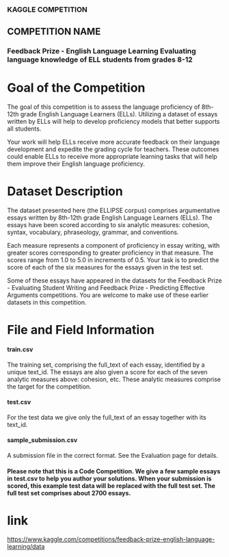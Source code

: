 ### KAGGLE COMPETITION  ###

## COMPETITION NAME ##
 ### Feedback Prize - English Language Learning Evaluating language knowledge of ELL students from grades 8-12 ###

# Goal of the Competition #
The goal of this competition is to assess the language proficiency of 8th-12th grade English Language Learners (ELLs). Utilizing a dataset of essays written by ELLs will help to develop proficiency models that better supports all students.

Your work will help ELLs receive more accurate feedback on their language development and expedite the grading cycle for teachers. These outcomes could enable ELLs to receive more appropriate learning tasks that will help them improve their English language proficiency.

# Dataset Description #
The dataset presented here (the ELLIPSE corpus) comprises argumentative essays written by 8th-12th grade English Language Learners (ELLs). The essays have been scored according to six analytic measures: cohesion, syntax, vocabulary, phraseology, grammar, and conventions.

Each measure represents a component of proficiency in essay writing, with greater scores corresponding to greater proficiency in that measure. The scores range from 1.0 to 5.0 in increments of 0.5. Your task is to predict the score of each of the six measures for the essays given in the test set.

Some of these essays have appeared in the datasets for the Feedback Prize - Evaluating Student Writing and Feedback Prize - Predicting Effective Arguments competitions. You are welcome to make use of these earlier datasets in this competition.


# File and Field Information #

 #### train.csv #### 
 The training set, comprising the full_text of each essay, identified by a unique text_id. The essays are also given a score for each of the seven analytic measures above: cohesion, etc. These analytic measures comprise the target for the competition.

#### test.csv #### 
For the test data we give only the full_text of an essay together with its text_id.

#### sample_submission.csv #### 
A submission file in the correct format. See the Evaluation page for details.

#### Please note that this is a Code Competition. We give a few sample essays in test.csv to help you author your solutions. When your submission is scored, this example test data will be replaced with the full test set. The full test set comprises about 2700 essays. ####

# link #
https://www.kaggle.com/competitions/feedback-prize-english-language-learning/data


